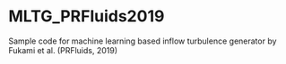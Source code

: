 # MLTG_PRFluids2019
Sample code for machine learning based inflow turbulence generator by Fukami et al. (PRFluids, 2019)
